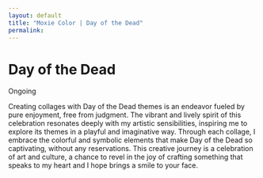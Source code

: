 ```yaml
---
layout: default
title: "Moxie Color | Day of the Dead"
permalink: 
---
```


# Day of the Dead  
Ongoing  

Creating collages with Day of the Dead themes is an endeavor fueled by pure enjoyment, free from judgment. The vibrant and lively spirit of this celebration resonates deeply with my artistic sensibilities, inspiring me to explore its themes in a playful and imaginative way. Through each collage, I embrace the colorful and symbolic elements that make Day of the Dead so captivating, without any reservations. This creative journey is a celebration of art and culture, a chance to revel in the joy of crafting something that speaks to my heart and I hope brings a smile to your face.
